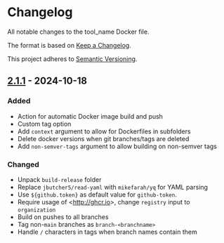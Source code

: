 # Changelog

All notable changes to the tool_name Docker file.

The format is based on [Keep a Changelog](https://keepachangelog.com/en/1.0.0/).

This project adheres to [Semantic Versioning](https://semver.org/spec/v2.0.0.html).

## [2.1.1] - 2024-10-18

### Added

- Action for automatic Docker image build and push
- Custom tag option
- Add `context` argument to allow for Dockerfiles in subfolders
- Delete docker versions when git branches/tags are deleted
- Add `non-semver-tags` argument to allow building on non-semver tags

### Changed

- Unpack `build-release` folder
- Replace `jbutcher5/read-yaml` with `mikefarah/yq` for YAML parsing
- Use `${github.token}` as default value for `github-token`.
- Require usage of \<<http://ghcr.io>>, change `registry` input to `organization`
- Build on pushes to all branches
- Tag non-`main` branches as `branch-<branchname>`
- Handle `/` characters in tags when branch names contain them

[2.1.1]: https://github.com/uclahs-cds/tool-Docker-action/releases/tag/v2.1.1

